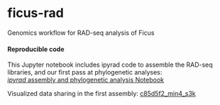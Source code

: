 # ficus-rad
Genomics workflow for RAD-seq analysis of Ficus

#### Reproducible code 
This Jupyter notebook includes ipyrad code to assemble the RAD-seq libraries, and our first pass at phylogenetic analyses:  
[*ipyrad* assembly and phylogenetic analysis Notebook](http://nbviewer.jupyter.org/github/dereneaton/ficus-rad/blob/master/Ficus_Jander_assembly.ipynb)


Visualized data sharing in the first assembly: [c85d5f2_min4_s3k](http://htmlpreview.github.io/?https://github.com/dereneaton/ficus-rad/blob/master/c85d5f2_min4_s3k_datasharing.html)  


